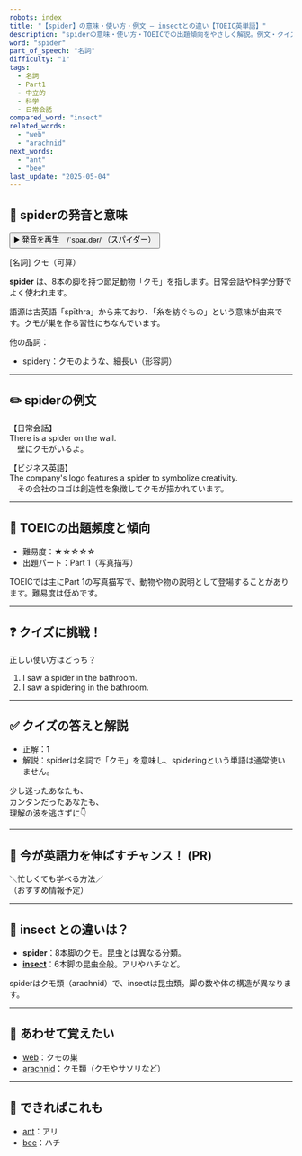 ```yaml
---
robots: index
title: "【spider】の意味・使い方・例文 ― insectとの違い【TOEIC英単語】"
description: "spiderの意味・使い方・TOEICでの出題傾向をやさしく解説。例文・クイズ付きでinsectとの違いもわかりやすく学べます。"
word: "spider"
part_of_speech: "名詞"
difficulty: "1"
tags:
  - 名詞
  - Part1
  - 中立的
  - 科学
  - 日常会話
compared_word: "insect"
related_words:
  - "web"
  - "arachnid"
next_words:
  - "ant"
  - "bee"
last_update: "2025-05-04"
---
```


## 🔰 spiderの発音と意味

<button class="play-audio" onclick="playTTS('spider')">
  <span class="play-audio-main">
    ▶️ 発音を再生　/ˈspaɪ.dər/
  </span>
  <span class="play-audio-sub">
    （スパイダー）
  </span>
</button>

[名詞] クモ（可算）

**spider** は、8本の脚を持つ節足動物「クモ」を指します。日常会話や科学分野でよく使われます。

語源は古英語「spīthra」から来ており、「糸を紡ぐもの」という意味が由来です。クモが巣を作る習性にちなんでいます。

他の品詞：  
- spidery：クモのような、細長い（形容詞）

---

## ✏️ spiderの例文

【日常会話】  
There is a spider on the wall.  
　壁にクモがいるよ。

【ビジネス英語】  
The company's logo features a spider to symbolize creativity.  
　その会社のロゴは創造性を象徴してクモが描かれています。

---

## 🎯 TOEICの出題頻度と傾向

- 難易度：★☆☆☆☆
- 出題パート：Part 1（写真描写）

TOEICでは主にPart 1の写真描写で、動物や物の説明として登場することがあります。難易度は低めです。

---

## ❓ クイズに挑戦！

正しい使い方はどっち？

1. I saw a spider in the bathroom.  
2. I saw a spidering in the bathroom.

---

## ✅ クイズの答えと解説

- 正解：**1**
- 解説：spiderは名詞で「クモ」を意味し、spideringという単語は通常使いません。

少し迷ったあなたも、  
カンタンだったあなたも、  
理解の波を逃さずに👇️

---

## 🚀 今が英語力を伸ばすチャンス！ (PR)

<div class="info-center">
＼忙しくても学べる方法／<br>  
（おすすめ情報予定）
</div>

---

## 🤔  insect との違いは？

- **spider**：8本脚のクモ。昆虫とは異なる分類。
- **[insect](/insect)**：6本脚の昆虫全般。アリやハチなど。

spiderはクモ類（arachnid）で、insectは昆虫類。脚の数や体の構造が異なります。

---

## 🧩 あわせて覚えたい

- [web](/web)：クモの巣
- [arachnid](/arachnid)：クモ類（クモやサソリなど）

---

## 📖 できればこれも

- [ant](/ant)：アリ
- [bee](/bee)：ハチ

<!-- cvid: aid14_bid30 -->
